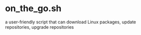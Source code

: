 # on_the_go.sh
a user-friendly script that can download Linux packages, update repositories, upgrade repositories

